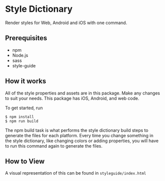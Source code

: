 # Style Dictionary
Render styles for Web, Android and iOS with one command.

## Prerequisites
- npm
- Node.js
- sass
- style-guide

## How it works
All of the style properties and assets are in this package. Make any changes to suit your needs. This package has iOS, Android, and web code.

To get started, run
```
$ npm install
$ npm run build
```
The npm build task is what performs the style dictionary build steps to generate the files for each platform. Every time you change something in the style dictionary, like changing colors or adding properties, you will have to run this command again to generate the files.

## How to View
A visual representation of this can be found in ```styleguide/index.html```
